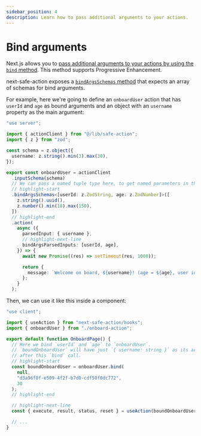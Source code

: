 ```yaml
---
sidebar_position: 4
description: Learn how to pass additional arguments to your actions.
---
```


# Bind arguments

Next.js allows you to [pass additional arguments to your actions by using the `bind` method](https://nextjs.org/docs/app/building-your-application/data-fetching/server-actions-and-mutations#passing-additional-arguments). This method supports Progressive Enhancement.

next-safe-action exposes a [`bindArgsSchemas` method](/docs/define-actions/instance-methods#bindargsschemas) that expects an array of schemas for bind arguments.

For example, here we're going to define an `onboardUser` action that has `userId` and `age` as bound arguments and an object with an `username` property as the main argument:

```typescript title="src/app/onboard-action.ts"
"use server";

import { actionClient } from "@/lib/safe-action";
import { z } from "zod";

const schema = z.object({
  username: z.string().min(3).max(30),
});

export const onboardUser = actionClient
  .inputSchema(schema)
  // We can pass a named tuple type here, to get named parameters in the final function.
  // highlight-start
  .bindArgsSchemas<[userId: z.ZodString, age: z.ZodNumber]>([
    z.string().uuid(),
    z.number().min(18).max(150),
  ])
  // highlight-end
  .action(
    async ({
      parsedInput: { username },
      // highlight-next-line
      bindArgsParsedInputs: [userId, age],
    }) => {
      await new Promise((res) => setTimeout(res, 1000));

      return {
        message: `Welcome on board, ${username}! (age = ${age}, user id = ${userId})`,
      };
    }
  );
```

Then, we can use it like this inside a component:

```typescript title="src/app/onboard/page.tsx"
"use client";

import { useAction } from "next-safe-action/hooks";
import { onboardUser } from "./onboard-action";

export default function OnboardPage() {
  // Here we bind `userId` and `age` to `onboardUser`.
  // `boundOnboardUser` will have just `{ username: string }` as its argument,
  // after this `bind` call.
  // highlight-start
  const boundOnboardUser = onboardUser.bind(
    null,
    "d3a96f0f-e509-4f2f-b7d0-cdf50f0dc772",
    30
  );
  // highlight-end

  // highlight-next-line
  const { execute, result, status, reset } = useAction(boundOnboardUser);

  // ...
}
```
